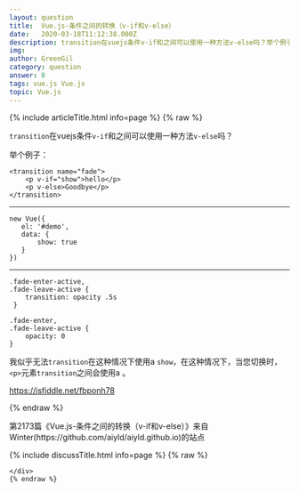 ```yaml
---
layout: question
title:  Vue.js-条件之间的转换（v-if和v-else）
date:   2020-03-18T11:12:38.000Z
description: transition在vuejs条件v-if和之间可以使用一种方法v-else吗？举个例子：<transition name="fade">  ...
img: 
author: GreenGil
category: question
answer: 0
tags: vue.js Vue.js
topic: Vue.js
---
```

<div class="article-root">
  <div class="article">
    {% include articleTitle.html info=page %}
    {% raw %}
    <div class="article-content"><p><font style="vertical-align: inherit;"></font><code>transition</code><font style="vertical-align: inherit;"><font style="vertical-align: inherit;">在vuejs条件</font></font><code>v-if</code><font style="vertical-align: inherit;"><font style="vertical-align: inherit;">和</font><font style="vertical-align: inherit;">之间</font><font style="vertical-align: inherit;">可以使用一种方法</font></font><code>v-else</code><font style="vertical-align: inherit;"><font style="vertical-align: inherit;">吗？</font></font></p>

<p><font style="vertical-align: inherit;"><font style="vertical-align: inherit;">举个例子：</font></font></p>

<pre><code>&lt;transition name="fade"&gt;<font></font>
    &lt;p v-if="show"&gt;hello&lt;/p&gt;<font></font>
    &lt;p v-else&gt;Goodbye&lt;/p&gt;<font></font>
&lt;/transition&gt;<font></font>
</code></pre>

<hr>

<pre><code>new Vue({<font></font>
   el: '#demo',<font></font>
   data: {<font></font>
       show: true<font></font>
   }<font></font>
})<font></font>
</code></pre>

<hr>

<pre><code>.fade-enter-active,<font></font>
.fade-leave-active {<font></font>
    transition: opacity .5s<font></font>
 }<font></font>
<font></font>
.fade-enter,<font></font>
.fade-leave-active {<font></font>
    opacity: 0<font></font>
}<font></font>
</code></pre>

<p><font style="vertical-align: inherit;"><font style="vertical-align: inherit;">我似乎无法</font></font><code>transition</code><font style="vertical-align: inherit;"><font style="vertical-align: inherit;">在这种情况下</font><font style="vertical-align: inherit;">使用a </font></font><code>show</code><font style="vertical-align: inherit;"><font style="vertical-align: inherit;">，</font><font style="vertical-align: inherit;">在这种情况下，当您切换时</font><font style="vertical-align: inherit;">，</font></font><code>&lt;p&gt;</code><font style="vertical-align: inherit;"><font style="vertical-align: inherit;">元素</font></font><code>transition</code><font style="vertical-align: inherit;"><font style="vertical-align: inherit;">之间会</font><font style="vertical-align: inherit;">使用a </font><font style="vertical-align: inherit;">。</font></font></p>

<p><a href="https://jsfiddle.net/fbponh78" rel="noreferrer"><font style="vertical-align: inherit;"><font style="vertical-align: inherit;">https://jsfiddle.net/fbponh78</font></font></a></p></div>
    {% endraw %}
  </div>
  <p class="winter_mark">第2173篇《Vue.js-条件之间的转换（v-if和v-else）》来自Winter(https://github.com/aiyld/aiyld.github.io)的站点</p>
  <div class="discuss-wrapper">
    {% include discussTitle.html info=page %}
    {% raw %}
    <div class="discuss-list">
    
    </div>
    {% endraw %}
  </div>
<div>
